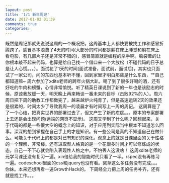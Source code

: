 ```yaml
---
layout: post
title: '1/1 新年周记'
date: 2017-01-02 01:39
comments: true
categories: 
---
```

既然是周记那就先说说这周的一个概况把。这周基本上人都快要被找工作和感冒折腾跨了。感冒基本浪费了4天的时间(大部分的时间都是躺在床上睡觉和躺在床上看电影，有几部片子还是非常不错的)，感冒简直就是编程的杀手啊。脑袋晕的让你根本敲不起来代码，也算是给自己找一个借口来一个大放松（不碰代码的日子总是让人心慌。。。）。面试花了1天的时间(面试准备，面试前，面试后)，其实也只面试了一家公司，问的东西也基本听不懂，回到家里才明白那些是什么东西，艹自己都知道嘛~
周六参加了xdite老师的跨年火锅大趴，喝了到了很多好喝的酒，还有好吃的牛肉和螃蟹，心情非常愉悦。听了精英日课说到了新的一年也是该励志的时候，原谅我放缓一天，明天晚上再来畅谈一番未来的目标（击败92%的人）。周六周日把下周的助教工作都做完了，越来越炉火纯青了，但是高速运转2天的效果还是很累的，时间太少了导致我周一的凌晨才有时间写上一周的周记。
这周算是了了一个心结，把真实世界的部署过去了，但又产生了新的疙瘩。。。原本的专案部署上去还是会出现问题(远端的网页不显示)。
这周又学到了什么呢？回想起来，关于代码的都是一些很大空的概念上的知识，对于应用到实际当中根本不知道怎么回事。深深的想到掌握在自己手上的才是知识。有一些公司是真的不知道自己在做什么。可能关于代码上的都是对已有知识的深化。观念上的就是日课里面的关于性格的一个理解，非常棒。还有进取型人格真的是一个花很多时间才可以修炼成的状态，自己一不下心就会陷入表现性人格之中。不怕丢人这没啥！
这周xdite老师的元学习课还没有复习一遍。xin借给我的智能时代只看了一半。rspec没有再练习一遍。codeschool里面的css和jquery也没有看。窝草这么多任务没有完成。。。你妹。本来还想再看一遍GrowthHack的。
下周经全力把上周的任务补齐，还有就是找工作。。。